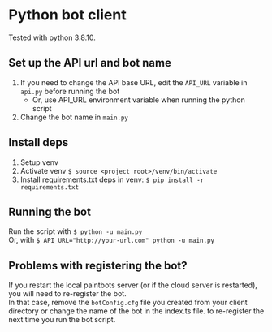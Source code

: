 # Python bot client

Tested with python 3.8.10.

## Set up the API url and bot name

1. If you need to change the API base URL, edit the `API_URL` variable in `api.py` before running the bot
   * Or, use API_URL environment variable when running the python script
2. Change the bot name in `main.py`

## Install deps
1. Setup venv
2. Activate venv `$ source <project root>/venv/bin/activate`
3. Install requirements.txt deps in venv: `$ pip install -r requirements.txt`

## Running the bot

Run the script with `$ python -u main.py`  
Or, with `$ API_URL="http://your-url.com" python -u main.py`

## Problems with registering the bot?

If you restart the local paintbots server (or if the cloud server is restarted), you will need to re-register the bot.  
In that case, remove the `botConfig.cfg` file you created from your client directory or change the name of the bot in the index.ts file.
to re-register the next time you run the bot script.

